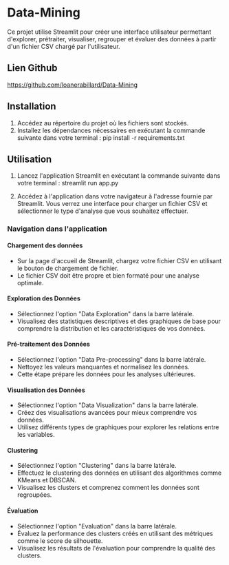 # Data-Mining

Ce projet utilise Streamlit pour créer une interface utilisateur permettant d'explorer, prétraiter, visualiser, regrouper et évaluer des données à partir d'un fichier CSV chargé par l'utilisateur.

## Lien Github 
https://github.com/loanerabillard/Data-Mining


## Installation

1. Accédez au répertoire du projet où les fichiers sont stockés.
2. Installez les dépendances nécessaires en exécutant la commande suivante dans votre terminal :
   pip install -r requirements.txt

## Utilisation

1. Lancez l'application Streamlit en exécutant la commande suivante dans votre terminal :
   streamlit run app.py

2. Accédez à l'application dans votre navigateur à l'adresse fournie par Streamlit. Vous verrez une interface pour charger un fichier CSV et sélectionner le type d'analyse que vous souhaitez effectuer.

### Navigation dans l'application

#### Chargement des données
- Sur la page d'accueil de Streamlit, chargez votre fichier CSV en utilisant le bouton de chargement de fichier.
- Le fichier CSV doit être propre et bien formaté pour une analyse optimale.

#### Exploration des Données
- Sélectionnez l'option "Data Exploration" dans la barre latérale.
- Visualisez des statistiques descriptives et des graphiques de base pour comprendre la distribution et les caractéristiques de vos données.

#### Pré-traitement des Données
- Sélectionnez l'option "Data Pre-processing" dans la barre latérale.
- Nettoyez les valeurs manquantes et normalisez les données.
- Cette étape prépare les données pour les analyses ultérieures.

#### Visualisation des Données
- Sélectionnez l'option "Data Visualization" dans la barre latérale.
- Créez des visualisations avancées pour mieux comprendre vos données.
- Utilisez différents types de graphiques pour explorer les relations entre les variables.

#### Clustering
- Sélectionnez l'option "Clustering" dans la barre latérale.
- Effectuez le clustering des données en utilisant des algorithmes comme KMeans et DBSCAN.
- Visualisez les clusters et comprenez comment les données sont regroupées.

#### Évaluation
- Sélectionnez l'option "Evaluation" dans la barre latérale.
- Évaluez la performance des clusters créés en utilisant des métriques comme le score de silhouette.
- Visualisez les résultats de l'évaluation pour comprendre la qualité des clusters.

